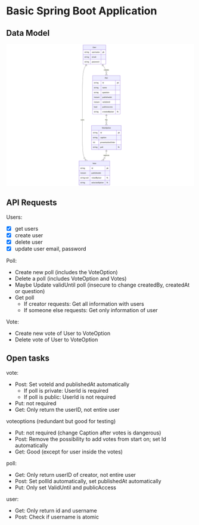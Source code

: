 # Basic Spring Boot Application

## Data Model

![Class Diagram](./img/poll_diagram_class.png)

## API Requests

Users:
- [x] get users
- [x] create user
- [x] delete user
- [x] update user email, password

Poll:
- Create new poll (includes the VoteOption)
- Delete a poll (includes VoteOption and Votes)
- Maybe Update validUntil poll (insecure to change createdBy, createdAt or question)
- Get poll
    - If creator requests: Get all information with users
    - If someone else requests: Get only information of user

Vote:
- Create new vote of User to VoteOption
- Delete vote of User to VoteOption


## Open tasks
vote:
- Post: Set voteId and publishedAt automatically
    - If poll is private: UserId is required
    - If poll is public: UserId is not required
- Put: not required
- Get: Only return the userID, not entire user

voteoptions (redundant but good for testing)
- Put: not required (change Caption after votes is dangerous)
- Post: Remove the possibility to add votes from start on; set Id automatically
- Get: Good (except for user inside the votes)

poll:
- Get: Only return userID of creator, not entire user
- Post: Set pollId automatically, set publishedAt automatically
- Put: Only set ValidUntil and publicAccess

user:
- Get: Only return id and username
- Post: Check if username is atomic